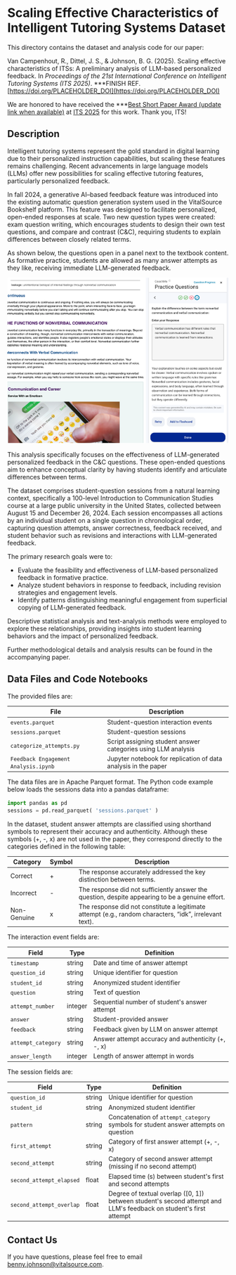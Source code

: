 # Scaling Effective Characteristics of Intelligent Tutoring Systems Dataset

This directory contains the dataset and analysis code for our paper:

Van Campenhout, R., Dittel, J. S., & Johnson, B. G. (2025). Scaling
effective characteristics of ITSs: A preliminary analysis of LLM-based
personalized feedback. In *Proceedings of the 21st International
Conference on Intelligent Tutoring Systems (ITS 2025)*. \*\*\*FINISH
REF. [https://doi.org/PLACEHOLDER_DOI](https://doi.org/PLACEHOLDER_DOI)

We are honored to have received the \*\*\*[Best Short Paper Award
(update link when available)](PLACEHOLDER_LINK) at [ITS
2025](https://iis-international.org/its2025-generative-systems/) for
this work. Thank you, ITS!

## Description

Intelligent tutoring systems represent the gold standard in digital
learning due to their personalized instruction capabilities, but
scaling these features remains challenging. Recent advancements in
large language models (LLMs) offer new possibilities for scaling
effective tutoring features, particularly personalized feedback.

In fall 2024, a generative AI–based feedback feature was introduced
into the existing automatic question generation system used in the
VitalSource Bookshelf platform. This feature was designed to
facilitate personalized, open-ended responses at scale. Two new
question types were created: exam question writing, which encourages
students to design their own test questions, and compare and contrast
(C&C), requiring students to explain differences between closely
related terms.

As shown below, the questions open in a panel next to the textbook
content. As formative practice, students are allowed as many answer
attempts as they like, receiving immediate LLM-generated feedback.

<p align="center">
<img alt="An LLM-enabled C&C question in a communications textbook." src="./CandC_screenshot.png"/>
</p>

This analysis specifically focuses on the effectiveness of
LLM-generated personalized feedback in the C&C questions. These
open-ended questions aim to enhance conceptual clarity by having
students identify and articulate differences between terms.

The dataset comprises student-question sessions from a natural
learning context, specifically a 100-level Introduction to
Communication Studies course at a large public university in the
United States, collected between August 15 and December 26, 2024. Each
session encompasses all actions by an individual student on a single
question in chronological order, capturing question attempts, answer
correctness, feedback received, and student behavior such as revisions
and interactions with LLM-generated feedback.

The primary research goals were to:

- Evaluate the feasibility and effectiveness of LLM-based personalized feedback in formative practice.
- Analyze student behaviors in response to feedback, including revision strategies and engagement levels.
- Identify patterns distinguishing meaningful engagement from superficial copying of LLM-generated feedback.

Descriptive statistical analysis and text-analysis methods were
employed to explore these relationships, providing insights into
student learning behaviors and the impact of personalized feedback.

Further methodological details and analysis results can be found in
the accompanying paper.

## Data Files and Code Notebooks

The provided files are:

| File                                 | Description                                                    |
| ------------------------------------ | -------------------------------------------------------------- |
| `events.parquet`                     | Student-question interaction events                            |
| `sessions.parquet`                   | Student-question sessions                                      |
| `categorize_attempts.py`             | Script assigning student answer categories using LLM analysis  |
| `Feedback Engagement Analysis.ipynb` | Jupyter notebook for replication of data analysis in the paper |

The data files are in Apache Parquet format. The Python code example
below loads the sessions data into a pandas dataframe:

```python
import pandas as pd
sessions = pd.read_parquet( 'sessions.parquet' )
```

In the dataset, student answer attempts are classified using shorthand
symbols to represent their accuracy and authenticity. Although these
symbols (+, -, x) are not used in the paper, they correspond directly
to the categories defined in the following table:

| Category    | Symbol | Description                                                                                             |
| ----------- | ------ | ------------------------------------------------------------------------------------------------------- |
| Correct     | +      | The response accurately addressed the key distinction between terms.                                    |
| Incorrect   | -      | The response did not sufficiently answer the question, despite appearing to be a genuine effort.        |
| Non-Genuine | x      | The response did not constitute a legitimate attempt (e.g., random characters, “idk”, irrelevant text). |

The interaction event fields are:

| Field              | Type    | Definition                                         |
| ------------------ | ------- | -------------------------------------------------- |
| `timestamp`        | string  | Date and time of answer attempt                    |
| `question_id`      | string  | Unique identifier for question                     |
| `student_id`       | string  | Anonymized student identifier                      |
| `question`         | string  | Text of question                                   |
| `attempt_number`   | integer | Sequential number of student's answer attempt      |
| `answer`           | string  | Student-provided answer                            |
| `feedback`         | string  | Feedback given by LLM on answer attempt            |
| `attempt_category` | string  | Answer attempt accuracy and authenticity (+, -, x) |
| `answer_length`    | integer | Length of answer attempt in words                  |

The session fields are:

| Field                    | Type   | Definition                                                                                                              |
| ------------------------ | ------ | ----------------------------------------------------------------------------------------------------------------------- |
| `question_id`            | string | Unique identifier for question                                                                                          |
| `student_id`             | string | Anonymized student identifier                                                                                           |
| `pattern`                | string | Concatenation of `attempt_category` symbols for student answer attempts on question                                     |
| `first_attempt`          | string | Category of first answer attempt (+, -, x)                                                                              |
| `second_attempt`         | string | Category of second answer attempt (missing if no second attempt)                                                        |
| `second_attempt_elapsed` | float  | Elapsed time (s) between student's first and second attempts                                                            |
| `second_attempt_overlap` | float  | Degree of textual overlap ([0, 1]) between student's second attempt and LLM's feedback on student's first attempt       |

## Contact Us

If you have questions, please feel free to email
[benny.johnson@vitalsource.com](mailto:benny.johnson@vitalsource.com).

